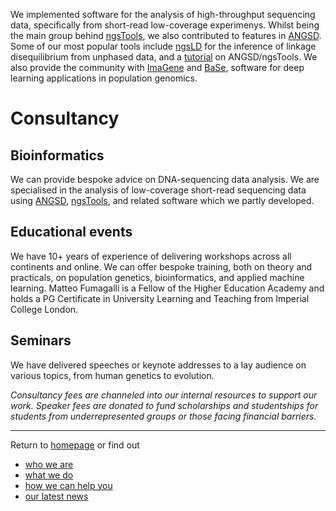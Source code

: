 
We implemented software for the analysis of high-throughput sequencing data, specifically from short-read low-coverage experimenys. 
Whilst being the main group behind [ngsTools](https://github.com/mfumagalli/ngsTools), we also contributed to features in [ANGSD](http://www.popgen.dk/angsd/index.php/ANGSD).
Some of our most popular tools include [ngsLD](https://github.com/fgvieira/ngsLD) for the inference of linkage disequilibrium from unphased data, and a [tutorial](https://github.com/mfumagalli/ngsTools/blob/master/TUTORIAL.md) on ANGSD/ngsTools. 
We also provide the community with [ImaGene](https://github.com/mfumagalli/ImaGene) and [BaSe](https://github.com/ulasisik/balancing-selection), software for deep learning applications in population genomics.

# Consultancy

## Bioinformatics

We can provide bespoke advice on DNA-sequencing data analysis. We are specialised in the analysis of low-coverage short-read sequencing data using [ANGSD](http://www.popgen.dk/angsd/index.php/ANGSD), [ngsTools](https://github.com/mfumagalli/ngsTools), and related software which we partly developed.

## Educational events

We have 10+ years of experience of delivering workshops across all continents and online.
We can offer bespoke training, both on theory and practicals, on population genetics, bioinformatics, and applied machine learning.
Matteo Fumagalli is a Fellow of the Higher Education Academy and holds a PG Certificate in University Learning and Teaching from Imperial College London.

## Seminars

We have delivered speeches or keynote addresses to a lay audience on various topics, from human genetics to evolution.

_Consultancy fees are channeled into our internal resources to support our work. Speaker fees are donated to fund scholarships and studentships for students from underrepresented groups or those facing financial barriers._


------------------------------------------

Return to [homepage](https://mfumagalli.github.io) or find out
- [who we are](https://mfumagalli.github.io/who-we-are)
- [what we do](https://mfumagalli.github.io/what-we-do) 
- [how we can help you](https://mfumagalli.github.io/how-we-can-help-you)
- [our latest news](https://mfumagalli.github.io/news)



